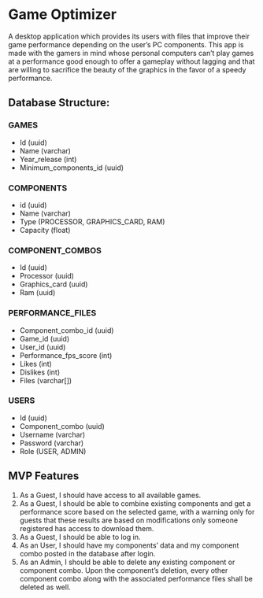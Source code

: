 # Game Optimizer

A desktop application which provides its users with files that improve their game performance depending on the user’s PC components. This app is made with the gamers in mind whose personal computers can’t play games at a performance good enough to offer a gameplay without lagging and that are willing to sacrifice the beauty of the graphics in the favor of a speedy performance.

## Database Structure:
### GAMES
-	Id (uuid)
-	Name (varchar)
-	Year_release (int)
-	Minimum_components_id (uuid)

### COMPONENTS
-	id (uuid)
-	Name (varchar)
-	Type (PROCESSOR, GRAPHICS_CARD, RAM)
-	Capacity (float)

### COMPONENT_COMBOS
-	Id (uuid)
-	Processor (uuid)
-	Graphics_card (uuid)
-	Ram (uuid)

### PERFORMANCE_FILES
-	Component_combo_id (uuid)
-	Game_id (uuid)
-	User_id (uuid)
-	Performance_fps_score (int)
-	Likes (int)
-	Dislikes (int)
-	Files (varchar[])

### USERS
-	Id (uuid)
-	Component_combo (uuid)
-	Username (varchar)
-	Password (varchar)
-	Role (USER, ADMIN)

## MVP Features

1. As a Guest, I should have access to all available games.
2. As a Guest, I should be able to combine existing components and get a performance score based on the selected game, with a warning only for guests that these results are based on modifications only someone registered has access to download them.
3. As a Guest, I should be able to log in.
4. As an User, I should have my components’ data and my component combo posted in the database after login.
5. As an Admin, I should be able to delete any existing component or component combo. Upon the component’s deletion, every other component combo along with the associated performance files shall be deleted as well.


